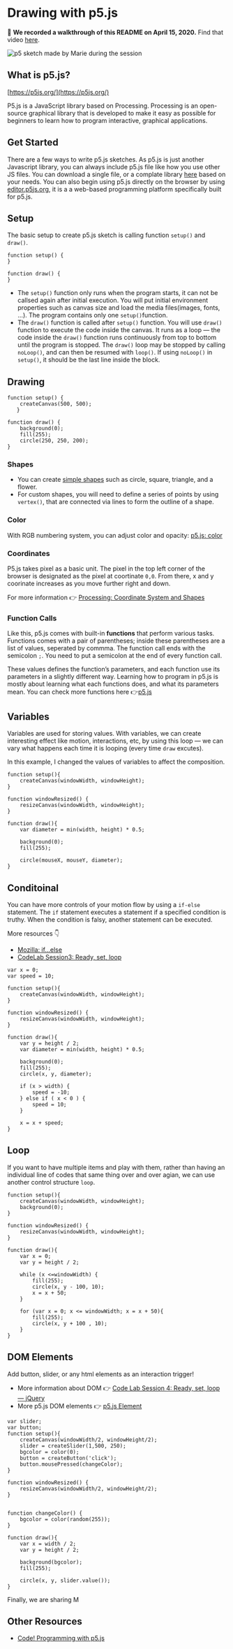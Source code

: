 # Drawing with p5.js

🎥 **We recorded a walkthrough of this README on April 15, 2020.** Find that video [here](https://drive.google.com/file/d/1eSo_13KC1S-TS-9Xqc2aQ69QYbsvkC35/view?usp=sharing).

![p5 sketch made by Marie during the session](images/session-07-result.gif "P5 sktech result made by Marie from the session on April 15, 2020")

## What is p5.js?

[https://p5js.org/](https://p5js.org/)

P5.js is a JavaScript library based on Processing. Processing is an open-source graphical library that is developed to make it easy as possible for beginners to learn how to program interactive, graphical applications.


## Get Started
There are a few ways to write p5.js sketches. As p5.js is just another Javascript library, you can always include p5.js file like how you use other JS files. You can download a single file, or a complate library [here](https://p5js.org/download/) based on your needs.
You can also begin using p5.js directly on the browser by using [editor.p5js.org](https://editor.p5js.org/), it is a a web-based programming platform specifically built for p5.js. 


## Setup
The basic setup to create p5.js sketch is calling function `setup()` and `draw()`.

```
function setup() {
}

function draw() {
}
```

- The `setup()` function only runs when the program starts, it can not be callsed again after initial execution. You will put initial environment properties such as canvas size and load the media files(images, fonts, ...). The program contains only one `setup()`function. 
- The `draw()` function is called after `setup()` function. You will use `draw()` function to execute the code inside the canvas. It runs as a loop — the code inside the `draw()` function runs continuously from top to bottom until the program is stopped. The `draw()` loop may be stopped by calling `noLoop()`, and can then be resumed with `loop()`. If using `noLoop()` in `setup()`, it should be the last line inside the block. 



## Drawing

```
function setup() {
    createCanvas(500, 500); 
   } 
   
function draw() {
    background(0);
    fill(255);    
    circle(250, 250, 200);
}
```

### Shapes
- You can create [simple shapes](https://p5js.org/examples/hello-p5-simple-shapes.html) such as circle, square, triangle, and a flower. 
- For custom shapes, you will need to define a series of points by using `vertex()`, that are connected via lines to form the outline of a shape.

### Color
With RGB numbering system, you can adjust color and opacity: [p5.js: color](https://p5js.org/learn/color.html)


### Coordinates
P5.js takes pixel as a basic unit. The pixel in the top left corner of the browser is designated as the pixel at coortinate `0,0`. From there, x and y coorinate increases as you move further right and down.  

For more information 👉 [Processing: Coordinate System and Shapes](https://processing.org/tutorials/drawing/) 

### Function Calls 
Like this, p5.js comes with built-in **functions** that perform various tasks. Functions comes with a pair of parentheses; inside these parentheses are a list of values, seperated by commma. The function call ends with the semicolon `;`. You need to put a semicolon at the end of every function call.

These values defines the function’s parameters, and each function use its parameters in a slightly different way. Learning how to program in p5.js is mostly about learning what each functions does, and what its parameters mean. You can check more functions here 👉[p5.js](https://p5js.org/reference/)


## Variables

Variables are used for storing values. With variables, we can create interesting effect like motion, interactions, etc, by using this loop — we can vary what happens each time it is looping (every time `draw` excutes).

In this example, I changed the values of variables to affect the composition. 

```
function setup(){
    createCanvas(windowWidth, windowHeight);
}

function windowResized() {
    resizeCanvas(windowWidth, windowHeight);
}

function draw(){
    var diameter = min(width, height) * 0.5;

    background(0);
    fill(255);  

    circle(mouseX, mouseY, diameter);    
}
```


## Conditoinal
You can have more controls of your motion flow by using a `if-else` statement. The `if` statement executes a statement if a specified condition is truthy. When the condition is falsy, another statement can be executed.

More resources 👇
- [Mozilla: if...else](https://developer.mozilla.org/en-US/docs/Web/JavaScript/Reference/Statements/if...else) 
- [CodeLab Session3: Ready, set, loop](https://drive.google.com/open?id=1Sj5Cb_e4d3axEdMtFBGxQj-OiRFIZie4Om1kbvo5fjk)

```
var x = 0;
var speed = 10;

function setup(){
	createCanvas(windowWidth, windowHeight);
}

function windowResized() {
	resizeCanvas(windowWidth, windowHeight);
}

function draw(){
	var y = height / 2;
	var diameter = min(width, height) * 0.5;
	
	background(0);
	fill(255);  
	circle(x, y, diameter);

	if (x > width) {
		speed = -10;
	} else if ( x < 0 ) {
		speed = 10;
	}
	
	x = x + speed;
}
```

## Loop

If you want to have multiple items and play with them, rather than having an individual line of codes that same thing over and over agian, we can use another control structure `loop`. 

```
function setup(){
    createCanvas(windowWidth, windowHeight);
    background(0); 
}

function windowResized() {
    resizeCanvas(windowWidth, windowHeight);
}

function draw(){
    var x = 0;
    var y = height / 2;

    while (x <=windowWidth) {
        fill(255); 
        circle(x, y - 100, 10);
        x = x + 50;
    }

    for (var x = 0; x <= windowWidth; x = x + 50){
        fill(255); 
        circle(x, y + 100 , 10);
    }
}
```

## DOM Elements

Add button, slider, or any html elements as an interaction trigger!

- More information about DOM 👉 [Code Lab Session 4: Ready, set, loop — jQuery](https://github.com/RISD-Code-Lab/cl-spring2020/tree/master/session-04)
- More p5.js DOM elements 👉 [p5.js Element](https://p5js.org/reference/#/p5.Element)

```
var slider; 
var button;
function setup(){
    createCanvas(windowWidth/2, windowHeight/2);
    slider = createSlider(1,500, 250);
    bgcolor = color(0);
    button = createButton('click');
    button.mousePressed(changeColor);
}

function windowResized() {
    resizeCanvas(windowWidth/2, windowHeight/2);
}


function changeColor() {
    bgcolor = color(random(255));
}

function draw(){
    var x = width / 2;
    var y = height / 2;

    background(bgcolor);    
    fill(255);  

    circle(x, y, slider.value());
}
```

Finally, we are sharing M
## Other Resources
- [Code! Programming with p5.js](https://www.youtube.com/playlist?list=PLRqwX-V7Uu6Zy51Q-x9tMWIv9cueOFTFA)


